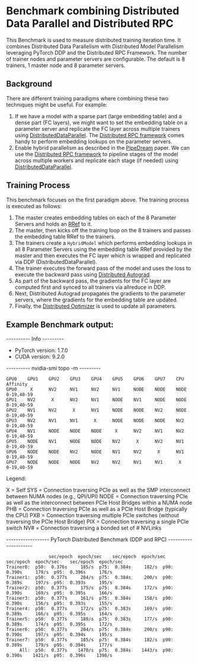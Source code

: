 # Benchmark combining Distributed Data Parallel and Distributed RPC

This Benchmark is used to measure distributed training iteration time. It combines Distributed Data Parallelism with Distributed Model Parallelism leveraging PyTorch DDP and the Distributed RPC Framework. The number of trainer nodes and parameter servers are configurable. The default is 8 trainers, 1 master node and 8 parameter servers.

## Background

There are different training paradigms where combining these two techniques might be useful. For example:
1) If we have a model with a sparse part (large embedding table) and a dense
   part (FC layers), we might want to set the embedding table on a parameter
   server and replicate the FC layer across multiple trainers using [DistributedDataParallel](https://pytorch.org/docs/stable/nn.html#torch.nn.parallel.DistributedDataParallel). The [Distributed RPC framework](https://pytorch.org/docs/main/rpc.html) comes handy to perform embedding lookups on the parameter servers.
2) Enable hybrid parallelism as described in the [PipeDream](https://arxiv.org/abs/1806.03377) paper. We can use the [Distributed RPC framework](https://pytorch.org/docs/main/rpc.html) to pipeline stages of the model across multiple workers and replicate each stage (if needed) using [DistributedDataParallel](https://pytorch.org/docs/stable/nn.html#torch.nn.parallel.DistributedDataParallel).

## Training Process
This benchmark focuses on the first paradigm above. The training process is executed as follows:

1) The master creates embedding tables on each of the 8 Parameter Servers and holds an [RRef](https://pytorch.org/docs/main/rpc.html#rref) to it.
2) The master, then kicks off the training loop on the 8 trainers and passes the embedding table RRef to the trainers.
3) The trainers create a `HybridModel` which performs embedding lookups in all 8 Parameter Servers using the embedding table RRef provided by the master and then executes the FC layer which is wrapped and replicated via DDP (DistributedDataParallel).
4) The trainer executes the forward pass of the model and uses the loss to
   execute the backward pass using [Distributed Autograd](https://pytorch.org/docs/main/rpc.html#distributed-autograd-framework).
5) As part of the backward pass, the gradients for the FC layer are computed
   first and synced to all trainers via allreduce in DDP.
6) Next, Distributed Autograd propagates the gradients to the parameter servers,
   where the gradients for the embedding table are updated.
7) Finally, the [Distributed Optimizer](https://pytorch.org/docs/main/rpc.html#module-torch.distributed.optim) is used to update all parameters.


## Example Benchmark output:

---------- Info ---------

* PyTorch version: 1.7.0
* CUDA version: 9.2.0

---------- nvidia-smi topo -m ---------

    GPU0    GPU1    GPU2    GPU3    GPU4    GPU5    GPU6    GPU7    CPU     Affinity
    GPU0     X      NV2     NV1     NV2     NV1     NODE    NODE    NODE    0-19,40-59
    GPU1    NV2      X      NV2     NV1     NODE    NV1     NODE    NODE    0-19,40-59
    GPU2    NV1     NV2      X      NV1     NODE    NODE    NV2     NODE    0-19,40-59
    GPU3    NV2     NV1     NV1      X      NODE    NODE    NODE    NV2     0-19,40-59
    GPU4    NV1     NODE    NODE    NODE     X      NV2     NV1     NV2     0-19,40-59
    GPU5    NODE    NV1     NODE    NODE    NV2      X      NV2     NV1     0-19,40-59
    GPU6    NODE    NODE    NV2     NODE    NV1     NV2      X      NV1     0-19,40-59
    GPU7    NODE    NODE    NODE    NV2     NV2     NV1     NV1      X      0-19,40-59

Legend:

  X    = Self
  SYS  = Connection traversing PCIe as well as the SMP interconnect between NUMA nodes (e.g., QPI/UPI)
  NODE = Connection traversing PCIe as well as the interconnect between PCIe Host Bridges within a NUMA node
  PHB  = Connection traversing PCIe as well as a PCIe Host Bridge (typically the CPU)
  PXB  = Connection traversing multiple PCIe switches (without traversing the PCIe Host Bridge)
  PIX  = Connection traversing a single PCIe switch
  NV#  = Connection traversing a bonded set of # NVLinks

------------------  PyTorch Distributed Benchmark (DDP and RPC) ---------------------

                    sec/epoch  epoch/sec    sec/epoch  epoch/sec    sec/epoch  epoch/sec    sec/epoch  epoch/sec
    Trainer0:  p50:  0.376s     185/s  p75:  0.384s     182/s  p90:  0.390s     179/s  p95:  0.396s     176/s
    Trainer1:  p50:  0.377s     204/s  p75:  0.384s     200/s  p90:  0.389s     197/s  p95:  0.393s     195/s
    Trainer2:  p50:  0.377s     175/s  p75:  0.384s     172/s  p90:  0.390s     169/s  p95:  0.395s     166/s
    Trainer3:  p50:  0.377s     161/s  p75:  0.384s     158/s  p90:  0.390s     156/s  p95:  0.393s     155/s
    Trainer4:  p50:  0.377s     172/s  p75:  0.383s     169/s  p90:  0.389s     166/s  p95:  0.395s     164/s
    Trainer5:  p50:  0.377s     180/s  p75:  0.383s     177/s  p90:  0.389s     174/s  p95:  0.395s     172/s
    Trainer6:  p50:  0.377s     204/s  p75:  0.384s     200/s  p90:  0.390s     197/s  p95:  0.394s     195/s
    Trainer7:  p50:  0.377s     185/s  p75:  0.384s     182/s  p90:  0.389s     179/s  p95:  0.394s     177/s
         All:  p50:  0.377s    1470/s  p75:  0.384s    1443/s  p90:  0.390s    1421/s  p95:  0.396s    1398/s
